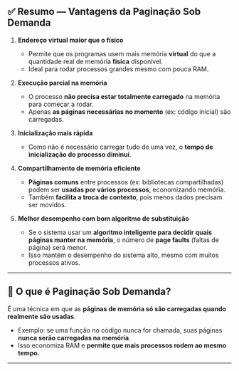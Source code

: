 ## ✅ **Resumo — Vantagens da Paginação Sob Demanda**

1. **Endereço virtual maior que o físico**

   * Permite que os programas usem mais memória **virtual** do que a quantidade real de memória **física** disponível.
   * Ideal para rodar processos grandes mesmo com pouca RAM.

2. **Execução parcial na memória**

   * O processo **não precisa estar totalmente carregado** na memória para começar a rodar.
   * Apenas **as páginas necessárias no momento** (ex: código inicial) são carregadas.

3. **Inicialização mais rápida**

   * Como não é necessário carregar tudo de uma vez, o **tempo de inicialização do processo diminui**.

4. **Compartilhamento de memória eficiente**

   * **Páginas comuns** entre processos (ex: bibliotecas compartilhadas) podem ser **usadas por vários processos**, economizando memória.
   * Também **facilita a troca de contexto**, pois menos dados precisam ser movidos.

5. **Melhor desempenho com bom algoritmo de substituição**

   * Se o sistema usar um **algoritmo inteligente para decidir quais páginas manter na memória**, o número de **page faults** (faltas de página) será menor.
   * Isso mantém o desempenho do sistema alto, mesmo com muitos processos ativos.

---

## 📌 O que é **Paginação Sob Demanda**?

É uma técnica em que as **páginas de memória só são carregadas quando realmente são usadas**.

* Exemplo: se uma função no código nunca for chamada, suas páginas **nunca serão carregadas na memória**.
* Isso economiza RAM e **permite que mais processos rodem ao mesmo tempo.**

---

